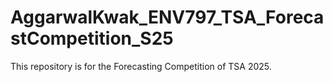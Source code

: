 # AggarwalKwak_ENV797_TSA_ForecastCompetition_S25
This repository is for the Forecasting Competition of TSA 2025.
